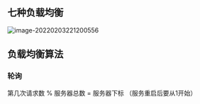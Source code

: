## 七种负载均衡

![image-20220203221200556](E:\学习笔记\typora\img\image-20220203221200556.png)

## 负载均衡算法

### 轮询

第几次请求数 % 服务器总数 = 服务器下标	（服务重启后要从1开始）